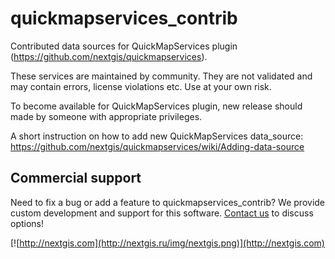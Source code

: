 # quickmapservices_contrib
Contributed data sources for QuickMapServices plugin (https://github.com/nextgis/quickmapservices).

These services are maintained by community. They are not validated and may contain errors, license violations etc. Use at your own risk.

To become available for QuickMapServices plugin, new release should made by someone with appropriate privileges.

A short instruction on how to add new QuickMapServices data_source: https://github.com/nextgis/quickmapservices/wiki/Adding-data-source

Commercial support
----------
Need to fix a bug or add a feature to quickmapservices_contrib? We provide custom development and support for this software. [Contact us](http://nextgis.ru/en/contact/) to discuss options!

[![http://nextgis.com](http://nextgis.ru/img/nextgis.png)](http://nextgis.com)
